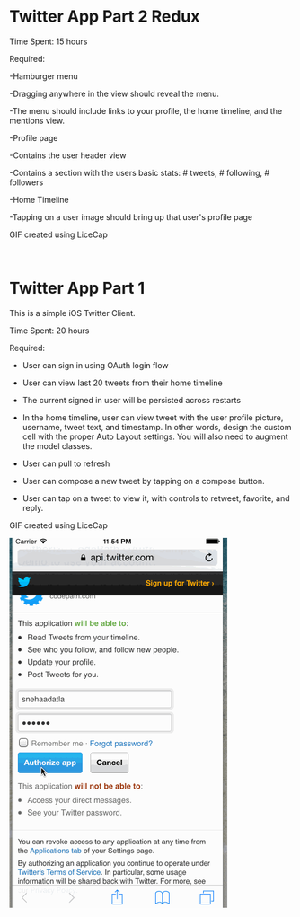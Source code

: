 Twitter App Part 2 Redux
========

Time Spent: 15 hours

Required:

-Hamburger menu

  -Dragging anywhere in the view should reveal the menu.

  -The menu should include links to your profile, the home timeline, and the mentions view.

-Profile page

  -Contains the user header view
  
  -Contains a section with the users basic stats: # tweets, # following, # followers

-Home Timeline

  -Tapping on a user image should bring up that user's profile page

GIF created using LiceCap

<img src="" />

Twitter App Part 1
========

This is a simple iOS Twitter Client.

Time Spent: 20 hours

Required:

- User can sign in using OAuth login flow

- User can view last 20 tweets from their home timeline

- The current signed in user will be persisted across restarts

- In the home timeline, user can view tweet with the user profile picture, username, tweet text, and timestamp. In other words, design the custom cell with the proper Auto Layout settings. You will also need to augment the model classes. 

- User can pull to refresh

- User can compose a new tweet by tapping on a compose button.

- User can tap on a tweet to view it, with controls to retweet, favorite, and reply. 


GIF created using LiceCap

<img src="https://github.com/sdatla/Twitter-/blob/master/hw3_2.gif" />
